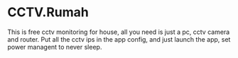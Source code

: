 # CCTV.Rumah
This is free cctv monitoring for house, all you need is just a pc, cctv camera and router. Put all the cctv ips in the app config, and just launch the app, set power managent to never sleep. 
